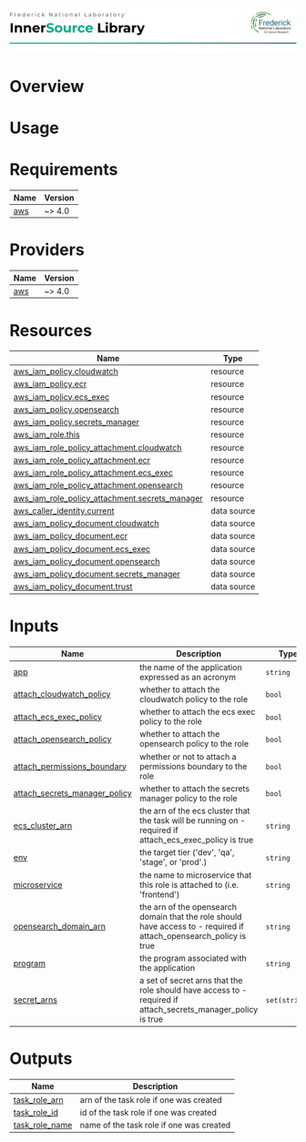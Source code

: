 ![Frederick National Laboratory](./assets/fnl.svg)

# Overview

# Usage

<!-- BEGIN_TF_DOCS -->
# Requirements

| Name | Version |
|------|---------|
| <a name="requirement_aws"></a> [aws](#requirement\_aws) | ~> 4.0 |

# Providers

| Name | Version |
|------|---------|
| <a name="provider_aws"></a> [aws](#provider\_aws) | ~> 4.0 |

# Resources

| Name | Type |
|------|------|
| [aws_iam_policy.cloudwatch](https://registry.terraform.io/providers/hashicorp/aws/latest/docs/resources/iam_policy) | resource |
| [aws_iam_policy.ecr](https://registry.terraform.io/providers/hashicorp/aws/latest/docs/resources/iam_policy) | resource |
| [aws_iam_policy.ecs_exec](https://registry.terraform.io/providers/hashicorp/aws/latest/docs/resources/iam_policy) | resource |
| [aws_iam_policy.opensearch](https://registry.terraform.io/providers/hashicorp/aws/latest/docs/resources/iam_policy) | resource |
| [aws_iam_policy.secrets_manager](https://registry.terraform.io/providers/hashicorp/aws/latest/docs/resources/iam_policy) | resource |
| [aws_iam_role.this](https://registry.terraform.io/providers/hashicorp/aws/latest/docs/resources/iam_role) | resource |
| [aws_iam_role_policy_attachment.cloudwatch](https://registry.terraform.io/providers/hashicorp/aws/latest/docs/resources/iam_role_policy_attachment) | resource |
| [aws_iam_role_policy_attachment.ecr](https://registry.terraform.io/providers/hashicorp/aws/latest/docs/resources/iam_role_policy_attachment) | resource |
| [aws_iam_role_policy_attachment.ecs_exec](https://registry.terraform.io/providers/hashicorp/aws/latest/docs/resources/iam_role_policy_attachment) | resource |
| [aws_iam_role_policy_attachment.opensearch](https://registry.terraform.io/providers/hashicorp/aws/latest/docs/resources/iam_role_policy_attachment) | resource |
| [aws_iam_role_policy_attachment.secrets_manager](https://registry.terraform.io/providers/hashicorp/aws/latest/docs/resources/iam_role_policy_attachment) | resource |
| [aws_caller_identity.current](https://registry.terraform.io/providers/hashicorp/aws/latest/docs/data-sources/caller_identity) | data source |
| [aws_iam_policy_document.cloudwatch](https://registry.terraform.io/providers/hashicorp/aws/latest/docs/data-sources/iam_policy_document) | data source |
| [aws_iam_policy_document.ecr](https://registry.terraform.io/providers/hashicorp/aws/latest/docs/data-sources/iam_policy_document) | data source |
| [aws_iam_policy_document.ecs_exec](https://registry.terraform.io/providers/hashicorp/aws/latest/docs/data-sources/iam_policy_document) | data source |
| [aws_iam_policy_document.opensearch](https://registry.terraform.io/providers/hashicorp/aws/latest/docs/data-sources/iam_policy_document) | data source |
| [aws_iam_policy_document.secrets_manager](https://registry.terraform.io/providers/hashicorp/aws/latest/docs/data-sources/iam_policy_document) | data source |
| [aws_iam_policy_document.trust](https://registry.terraform.io/providers/hashicorp/aws/latest/docs/data-sources/iam_policy_document) | data source |

# Inputs

| Name | Description | Type | Default | Required |
|------|-------------|------|---------|:--------:|
| <a name="input_app"></a> [app](#input\_app) | the name of the application expressed as an acronym | `string` | n/a | yes |
| <a name="input_attach_cloudwatch_policy"></a> [attach\_cloudwatch\_policy](#input\_attach\_cloudwatch\_policy) | whether to attach the cloudwatch policy to the role | `bool` | `false` | no |
| <a name="input_attach_ecs_exec_policy"></a> [attach\_ecs\_exec\_policy](#input\_attach\_ecs\_exec\_policy) | whether to attach the ecs exec policy to the role | `bool` | `false` | no |
| <a name="input_attach_opensearch_policy"></a> [attach\_opensearch\_policy](#input\_attach\_opensearch\_policy) | whether to attach the opensearch policy to the role | `bool` | `false` | no |
| <a name="input_attach_permissions_boundary"></a> [attach\_permissions\_boundary](#input\_attach\_permissions\_boundary) | whether or not to attach a permissions boundary to the role | `bool` | `false` | no |
| <a name="input_attach_secrets_manager_policy"></a> [attach\_secrets\_manager\_policy](#input\_attach\_secrets\_manager\_policy) | whether to attach the secrets manager policy to the role | `bool` | `false` | no |
| <a name="input_ecs_cluster_arn"></a> [ecs\_cluster\_arn](#input\_ecs\_cluster\_arn) | the arn of the ecs cluster that the task will be running on - required if attach\_ecs\_exec\_policy is true | `string` | `null` | no |
| <a name="input_env"></a> [env](#input\_env) | the target tier ('dev', 'qa', 'stage', or 'prod'.) | `string` | n/a | yes |
| <a name="input_microservice"></a> [microservice](#input\_microservice) | the name to microservice that this role is attached to (i.e. 'frontend') | `string` | `null` | no |
| <a name="input_opensearch_domain_arn"></a> [opensearch\_domain\_arn](#input\_opensearch\_domain\_arn) | the arn of the opensearch domain that the role should have access to - required if attach\_opensearch\_policy is true | `string` | `null` | no |
| <a name="input_program"></a> [program](#input\_program) | the program associated with the application | `string` | n/a | yes |
| <a name="input_secret_arns"></a> [secret\_arns](#input\_secret\_arns) | a set of secret arns that the role should have access to - required if attach\_secrets\_manager\_policy is true | `set(string)` | `[]` | no |

# Outputs

| Name | Description |
|------|-------------|
| <a name="output_task_role_arn"></a> [task\_role\_arn](#output\_task\_role\_arn) | arn of the task role if one was created |
| <a name="output_task_role_id"></a> [task\_role\_id](#output\_task\_role\_id) | id of the task role if one was created |
| <a name="output_task_role_name"></a> [task\_role\_name](#output\_task\_role\_name) | name of the task role if one was created |
<!-- END_TF_DOCS -->